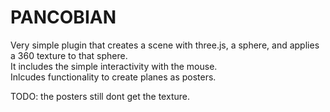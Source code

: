 PANCOBIAN  
===     

Very simple plugin that creates a scene with three.js, a sphere, and applies a 360 texture to that sphere.  
It includes the simple interactivity with the mouse.  
Inlcudes functionality to create planes as posters.  

TODO: the posters still dont get the texture.  
